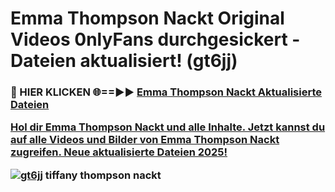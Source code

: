 # Emma Thompson Nackt Original Videos 0nlyFans durchgesickert - Dateien aktualisiert! (gt6jj)

<h3>🔴 HIER KLICKEN 🌐==►► <a href="https://tinyurl.com/h6vf6nb8" rel="nofollow">Emma Thompson Nackt Aktualisierte Dateien

Hol dir Emma Thompson Nackt und alle Inhalte. Jetzt kannst du auf alle Videos und Bilder von Emma Thompson Nackt zugreifen. Neue aktualisierte Dateien 2025!

[![gt6jj](https://i.imgur.com/sD4kR3V.gif)](https://tinyurl.com/h6vf6nb8)
tiffany thompson nackt